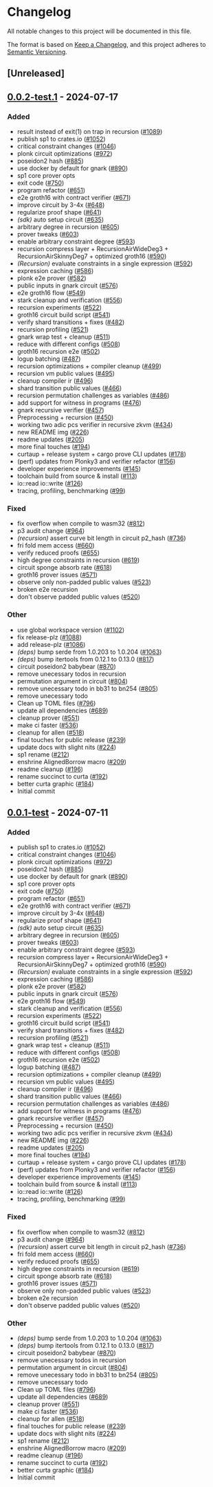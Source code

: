 # Changelog

All notable changes to this project will be documented in this file.

The format is based on [Keep a Changelog](https://keepachangelog.com/en/1.0.0/),
and this project adheres to [Semantic Versioning](https://semver.org/spec/v2.0.0.html).

## [Unreleased]

## [0.0.2-test.1](https://github.com/succinctlabs/sp1/compare/sp1-recursion-circuit-v0.0.2-test...sp1-recursion-circuit-v0.0.2-test.1) - 2024-07-17

### Added
- result instead of exit(1) on trap in recursion ([#1089](https://github.com/succinctlabs/sp1/pull/1089))
- publish sp1 to crates.io ([#1052](https://github.com/succinctlabs/sp1/pull/1052))
- critical constraint changes ([#1046](https://github.com/succinctlabs/sp1/pull/1046))
- plonk circuit optimizations ([#972](https://github.com/succinctlabs/sp1/pull/972))
- poseidon2 hash ([#885](https://github.com/succinctlabs/sp1/pull/885))
- use docker by default for gnark ([#890](https://github.com/succinctlabs/sp1/pull/890))
- sp1 core prover opts
- exit code ([#750](https://github.com/succinctlabs/sp1/pull/750))
- program refactor  ([#651](https://github.com/succinctlabs/sp1/pull/651))
- e2e groth16 with contract verifier ([#671](https://github.com/succinctlabs/sp1/pull/671))
- improve circuit by 3-4x ([#648](https://github.com/succinctlabs/sp1/pull/648))
- regularize proof shape ([#641](https://github.com/succinctlabs/sp1/pull/641))
- *(sdk)* auto setup circuit ([#635](https://github.com/succinctlabs/sp1/pull/635))
- arbitrary degree in recursion ([#605](https://github.com/succinctlabs/sp1/pull/605))
- prover tweaks ([#603](https://github.com/succinctlabs/sp1/pull/603))
- enable arbitrary constraint degree ([#593](https://github.com/succinctlabs/sp1/pull/593))
- recursion compress layer + RecursionAirWideDeg3 + RecursionAirSkinnyDeg7 + optimized groth16 ([#590](https://github.com/succinctlabs/sp1/pull/590))
- *(Recursion)* evaluate constraints in a single expression  ([#592](https://github.com/succinctlabs/sp1/pull/592))
- expression caching  ([#586](https://github.com/succinctlabs/sp1/pull/586))
- plonk e2e prover ([#582](https://github.com/succinctlabs/sp1/pull/582))
- public inputs in gnark circuit ([#576](https://github.com/succinctlabs/sp1/pull/576))
- e2e groth16 flow ([#549](https://github.com/succinctlabs/sp1/pull/549))
- stark cleanup and verification ([#556](https://github.com/succinctlabs/sp1/pull/556))
- recursion experiments ([#522](https://github.com/succinctlabs/sp1/pull/522))
- groth16 circuit build script ([#541](https://github.com/succinctlabs/sp1/pull/541))
- verify shard transitions + fixes ([#482](https://github.com/succinctlabs/sp1/pull/482))
- recursion profiling ([#521](https://github.com/succinctlabs/sp1/pull/521))
- gnark wrap test + cleanup ([#511](https://github.com/succinctlabs/sp1/pull/511))
- reduce with different configs ([#508](https://github.com/succinctlabs/sp1/pull/508))
- groth16 recursion e2e ([#502](https://github.com/succinctlabs/sp1/pull/502))
- logup batching ([#487](https://github.com/succinctlabs/sp1/pull/487))
- recursion optimizations + compiler cleanup ([#499](https://github.com/succinctlabs/sp1/pull/499))
- recursion vm public values ([#495](https://github.com/succinctlabs/sp1/pull/495))
- cleanup compiler ir ([#496](https://github.com/succinctlabs/sp1/pull/496))
- shard transition public values ([#466](https://github.com/succinctlabs/sp1/pull/466))
- recursion permutation challenges as variables ([#486](https://github.com/succinctlabs/sp1/pull/486))
- add support for witness in programs ([#476](https://github.com/succinctlabs/sp1/pull/476))
- gnark recursive verifier ([#457](https://github.com/succinctlabs/sp1/pull/457))
- Preprocessing + recursion  ([#450](https://github.com/succinctlabs/sp1/pull/450))
- working two adic pcs verifier in recursive zkvm ([#434](https://github.com/succinctlabs/sp1/pull/434))
- new README img ([#226](https://github.com/succinctlabs/sp1/pull/226))
- readme updates ([#205](https://github.com/succinctlabs/sp1/pull/205))
- more final touches ([#194](https://github.com/succinctlabs/sp1/pull/194))
- curtaup + release system + cargo prove CLI updates ([#178](https://github.com/succinctlabs/sp1/pull/178))
- (perf) updates from Plonky3 and verifier refactor ([#156](https://github.com/succinctlabs/sp1/pull/156))
- developer experience improvements ([#145](https://github.com/succinctlabs/sp1/pull/145))
- toolchain build from source & install ([#113](https://github.com/succinctlabs/sp1/pull/113))
- io::read io::write ([#126](https://github.com/succinctlabs/sp1/pull/126))
- tracing, profiling, benchmarking ([#99](https://github.com/succinctlabs/sp1/pull/99))

### Fixed
- fix overflow when compile to wasm32 ([#812](https://github.com/succinctlabs/sp1/pull/812))
- p3 audit change ([#964](https://github.com/succinctlabs/sp1/pull/964))
- *(recursion)* assert curve bit length in circuit p2_hash ([#736](https://github.com/succinctlabs/sp1/pull/736))
- fri fold mem access ([#660](https://github.com/succinctlabs/sp1/pull/660))
- verify reduced proofs ([#655](https://github.com/succinctlabs/sp1/pull/655))
- high degree constraints in recursion ([#619](https://github.com/succinctlabs/sp1/pull/619))
- circuit sponge absorb rate ([#618](https://github.com/succinctlabs/sp1/pull/618))
- groth16 prover issues ([#571](https://github.com/succinctlabs/sp1/pull/571))
- observe only non-padded public values ([#523](https://github.com/succinctlabs/sp1/pull/523))
- broken e2e recursion
- don't observe padded public values ([#520](https://github.com/succinctlabs/sp1/pull/520))

### Other
- use global workspace version ([#1102](https://github.com/succinctlabs/sp1/pull/1102))
- fix release-plz ([#1088](https://github.com/succinctlabs/sp1/pull/1088))
- add release-plz ([#1086](https://github.com/succinctlabs/sp1/pull/1086))
- *(deps)* bump serde from 1.0.203 to 1.0.204 ([#1063](https://github.com/succinctlabs/sp1/pull/1063))
- *(deps)* bump itertools from 0.12.1 to 0.13.0 ([#817](https://github.com/succinctlabs/sp1/pull/817))
- circuit poseidon2 babybear ([#870](https://github.com/succinctlabs/sp1/pull/870))
- remove unecessary todos in recursion
- permutation argument in circuit  ([#804](https://github.com/succinctlabs/sp1/pull/804))
- remove unecessary todo in bb31 to bn254 ([#805](https://github.com/succinctlabs/sp1/pull/805))
- remove unecessary todo
- Clean up TOML files ([#796](https://github.com/succinctlabs/sp1/pull/796))
- update all dependencies ([#689](https://github.com/succinctlabs/sp1/pull/689))
- cleanup prover ([#551](https://github.com/succinctlabs/sp1/pull/551))
- make ci faster ([#536](https://github.com/succinctlabs/sp1/pull/536))
- cleanup for allen ([#518](https://github.com/succinctlabs/sp1/pull/518))
- final touches for public release ([#239](https://github.com/succinctlabs/sp1/pull/239))
- update docs with slight nits ([#224](https://github.com/succinctlabs/sp1/pull/224))
- sp1 rename ([#212](https://github.com/succinctlabs/sp1/pull/212))
- enshrine AlignedBorrow macro ([#209](https://github.com/succinctlabs/sp1/pull/209))
- readme cleanup ([#196](https://github.com/succinctlabs/sp1/pull/196))
- rename succinct to curta ([#192](https://github.com/succinctlabs/sp1/pull/192))
- better curta graphic ([#184](https://github.com/succinctlabs/sp1/pull/184))
- Initial commit

## [0.0.1-test](https://github.com/succinctlabs/sp1/compare/sp1-recursion-circuit-v0.0.0-test...sp1-recursion-circuit-v0.0.1-test) - 2024-07-11

### Added

- publish sp1 to crates.io ([#1052](https://github.com/succinctlabs/sp1/pull/1052))
- critical constraint changes ([#1046](https://github.com/succinctlabs/sp1/pull/1046))
- plonk circuit optimizations ([#972](https://github.com/succinctlabs/sp1/pull/972))
- poseidon2 hash ([#885](https://github.com/succinctlabs/sp1/pull/885))
- use docker by default for gnark ([#890](https://github.com/succinctlabs/sp1/pull/890))
- sp1 core prover opts
- exit code ([#750](https://github.com/succinctlabs/sp1/pull/750))
- program refactor ([#651](https://github.com/succinctlabs/sp1/pull/651))
- e2e groth16 with contract verifier ([#671](https://github.com/succinctlabs/sp1/pull/671))
- improve circuit by 3-4x ([#648](https://github.com/succinctlabs/sp1/pull/648))
- regularize proof shape ([#641](https://github.com/succinctlabs/sp1/pull/641))
- _(sdk)_ auto setup circuit ([#635](https://github.com/succinctlabs/sp1/pull/635))
- arbitrary degree in recursion ([#605](https://github.com/succinctlabs/sp1/pull/605))
- prover tweaks ([#603](https://github.com/succinctlabs/sp1/pull/603))
- enable arbitrary constraint degree ([#593](https://github.com/succinctlabs/sp1/pull/593))
- recursion compress layer + RecursionAirWideDeg3 + RecursionAirSkinnyDeg7 + optimized groth16 ([#590](https://github.com/succinctlabs/sp1/pull/590))
- _(Recursion)_ evaluate constraints in a single expression ([#592](https://github.com/succinctlabs/sp1/pull/592))
- expression caching ([#586](https://github.com/succinctlabs/sp1/pull/586))
- plonk e2e prover ([#582](https://github.com/succinctlabs/sp1/pull/582))
- public inputs in gnark circuit ([#576](https://github.com/succinctlabs/sp1/pull/576))
- e2e groth16 flow ([#549](https://github.com/succinctlabs/sp1/pull/549))
- stark cleanup and verification ([#556](https://github.com/succinctlabs/sp1/pull/556))
- recursion experiments ([#522](https://github.com/succinctlabs/sp1/pull/522))
- groth16 circuit build script ([#541](https://github.com/succinctlabs/sp1/pull/541))
- verify shard transitions + fixes ([#482](https://github.com/succinctlabs/sp1/pull/482))
- recursion profiling ([#521](https://github.com/succinctlabs/sp1/pull/521))
- gnark wrap test + cleanup ([#511](https://github.com/succinctlabs/sp1/pull/511))
- reduce with different configs ([#508](https://github.com/succinctlabs/sp1/pull/508))
- groth16 recursion e2e ([#502](https://github.com/succinctlabs/sp1/pull/502))
- logup batching ([#487](https://github.com/succinctlabs/sp1/pull/487))
- recursion optimizations + compiler cleanup ([#499](https://github.com/succinctlabs/sp1/pull/499))
- recursion vm public values ([#495](https://github.com/succinctlabs/sp1/pull/495))
- cleanup compiler ir ([#496](https://github.com/succinctlabs/sp1/pull/496))
- shard transition public values ([#466](https://github.com/succinctlabs/sp1/pull/466))
- recursion permutation challenges as variables ([#486](https://github.com/succinctlabs/sp1/pull/486))
- add support for witness in programs ([#476](https://github.com/succinctlabs/sp1/pull/476))
- gnark recursive verifier ([#457](https://github.com/succinctlabs/sp1/pull/457))
- Preprocessing + recursion ([#450](https://github.com/succinctlabs/sp1/pull/450))
- working two adic pcs verifier in recursive zkvm ([#434](https://github.com/succinctlabs/sp1/pull/434))
- new README img ([#226](https://github.com/succinctlabs/sp1/pull/226))
- readme updates ([#205](https://github.com/succinctlabs/sp1/pull/205))
- more final touches ([#194](https://github.com/succinctlabs/sp1/pull/194))
- curtaup + release system + cargo prove CLI updates ([#178](https://github.com/succinctlabs/sp1/pull/178))
- (perf) updates from Plonky3 and verifier refactor ([#156](https://github.com/succinctlabs/sp1/pull/156))
- developer experience improvements ([#145](https://github.com/succinctlabs/sp1/pull/145))
- toolchain build from source & install ([#113](https://github.com/succinctlabs/sp1/pull/113))
- io::read io::write ([#126](https://github.com/succinctlabs/sp1/pull/126))
- tracing, profiling, benchmarking ([#99](https://github.com/succinctlabs/sp1/pull/99))

### Fixed

- fix overflow when compile to wasm32 ([#812](https://github.com/succinctlabs/sp1/pull/812))
- p3 audit change ([#964](https://github.com/succinctlabs/sp1/pull/964))
- _(recursion)_ assert curve bit length in circuit p2_hash ([#736](https://github.com/succinctlabs/sp1/pull/736))
- fri fold mem access ([#660](https://github.com/succinctlabs/sp1/pull/660))
- verify reduced proofs ([#655](https://github.com/succinctlabs/sp1/pull/655))
- high degree constraints in recursion ([#619](https://github.com/succinctlabs/sp1/pull/619))
- circuit sponge absorb rate ([#618](https://github.com/succinctlabs/sp1/pull/618))
- groth16 prover issues ([#571](https://github.com/succinctlabs/sp1/pull/571))
- observe only non-padded public values ([#523](https://github.com/succinctlabs/sp1/pull/523))
- broken e2e recursion
- don't observe padded public values ([#520](https://github.com/succinctlabs/sp1/pull/520))

### Other

- _(deps)_ bump serde from 1.0.203 to 1.0.204 ([#1063](https://github.com/succinctlabs/sp1/pull/1063))
- _(deps)_ bump itertools from 0.12.1 to 0.13.0 ([#817](https://github.com/succinctlabs/sp1/pull/817))
- circuit poseidon2 babybear ([#870](https://github.com/succinctlabs/sp1/pull/870))
- remove unecessary todos in recursion
- permutation argument in circuit ([#804](https://github.com/succinctlabs/sp1/pull/804))
- remove unecessary todo in bb31 to bn254 ([#805](https://github.com/succinctlabs/sp1/pull/805))
- remove unecessary todo
- Clean up TOML files ([#796](https://github.com/succinctlabs/sp1/pull/796))
- update all dependencies ([#689](https://github.com/succinctlabs/sp1/pull/689))
- cleanup prover ([#551](https://github.com/succinctlabs/sp1/pull/551))
- make ci faster ([#536](https://github.com/succinctlabs/sp1/pull/536))
- cleanup for allen ([#518](https://github.com/succinctlabs/sp1/pull/518))
- final touches for public release ([#239](https://github.com/succinctlabs/sp1/pull/239))
- update docs with slight nits ([#224](https://github.com/succinctlabs/sp1/pull/224))
- sp1 rename ([#212](https://github.com/succinctlabs/sp1/pull/212))
- enshrine AlignedBorrow macro ([#209](https://github.com/succinctlabs/sp1/pull/209))
- readme cleanup ([#196](https://github.com/succinctlabs/sp1/pull/196))
- rename succinct to curta ([#192](https://github.com/succinctlabs/sp1/pull/192))
- better curta graphic ([#184](https://github.com/succinctlabs/sp1/pull/184))
- Initial commit
